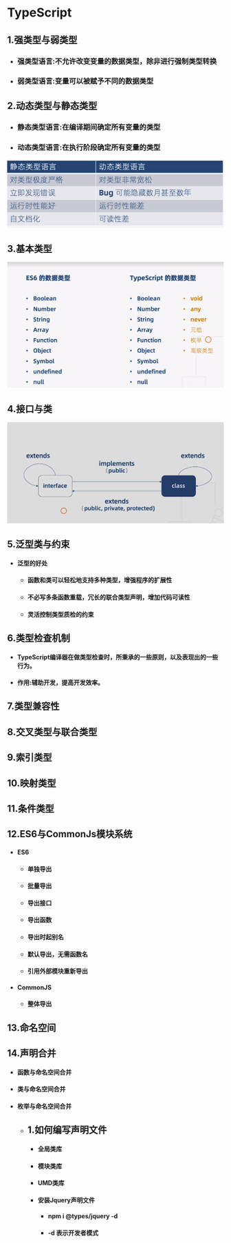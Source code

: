 # TypeScript

## 1.强类型与弱类型
  - ### 强类型语言:不允许改变变量的数据类型，除非进行强制类型转换
  - ### 弱类型语言:变量可以被赋予不同的数据类型
## 2.动态类型与静态类型
  - ### 静态类型语言:在编译期间确定所有变量的类型
  - ### 动态类型语言:在执行阶段确定所有变量的类型
![](/images/TypeScript/20191105120916.png)
## 3.基本类型
![](/images/TypeScript/BaseType.png)
## 4.接口与类
![](/images/TypeScript/InterfaceClass.png)
## 5.泛型类与约束
  - #### 泛型的好处
    - #### 函数和类可以轻松地支持多种类型，增强程序的扩展性
    - #### 不必写多条函数重载，冗长的联合类型声明，增加代码可读性
    - #### 灵活控制类型质检的约束
## 6.类型检查机制
  - #### TypeScript编译器在做类型检查时，所秉承的一些原则，以及表现出的一些行为。
  - #### 作用:辅助开发，提高开发效率。
## 7.类型兼容性
## 8.交叉类型与联合类型
## 9.索引类型
## 10.映射类型
## 11.条件类型
## 12.ES6与CommonJs模块系统
  - #### ES6
    - #### 单独导出
    - #### 批量导出
    - #### 导出接口
    - #### 导出函数
    - #### 导出时起别名
    - #### 默认导出，无需函数名
    - #### 引用外部模块重新导出
  - #### CommonJS
    - #### 整体导出
## 13.命名空间
## 14.声明合并
  - #### 函数与命名空间合并
  - #### 类与命名空间合并
  - #### 枚举与命名空间合并
    - ## 1.如何编写声明文件
      - #### 全局类库
      - #### 模块类库
      - #### UMD类库
      - #### 安装Jquery声明文件
        - #### npm i @types/jquery -d 
        - #### -d 表示开发者模式